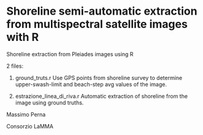 # Shoreline semi-automatic extraction from multispectral satellite images with  R
Shoreline extraction from Pleiades images using R


2 files:

1) ground_truts.r
Use GPS points from shoreline survey to determine upper-swash-limit and beach-step avg values of the image. 

2) estrazione_linea_di_riva.r
Automatic extraction of shoreline from the image using ground truths.


Massimo Perna

Consorzio LaMMA
